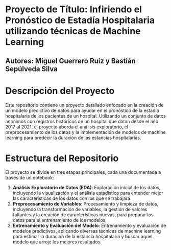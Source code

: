 # Proyecto de Título: Infiriendo el Pronóstico de Estadía Hospitalaria utilizando técnicas de Machine Learning
## Autores: Miguel Guerrero Ruiz y Bastián Sepúlveda Silva

# Descripción del Proyecto
Este repositorio contiene un proyecto detallado enfocado en la creación de un modelo predictivo de datos para ayudar en el pronóstico de la estadía hospitalaria de los pacientes de un hospital. Utilizando un conjunto de datos anónimos con registros históricos de un hospital que datan desde el año 2017 al 2021, el proyecto aborda el análisis exploratorio, el preprocesamiento de los datos y la implementación de modelos de machine learning para predecir la duración de las estancias hospitalarias.

# Estructura del Repositorio
El proyecto se divide en tres etapas principales, cada una documentada a través de un notebook:

1. **Análisis Exploratorio de Datos (EDA)**: Exploración inicial de los datos, incluyendo la visualización y el análisis estadístico para entender mejor las características de los datos con los que se trabajará
2. **Preprocesamiento de Variables**: Procesamiento y limpieza de datos, incluyendo la transformación de variables, la gestión de valores faltantes y la creación de características nuevas, para preparar los datos para el entrenamiento de los modelos.
3. **Entrenamiento y Evaluación del Modelo**: Entrenamiento y evaluación de modelos predictivos, aplicando diversas técnicas de machine learning para estimar la duración de la estancia hospitalaria y buscar aquel modelo que arroje los mejores resultados.
